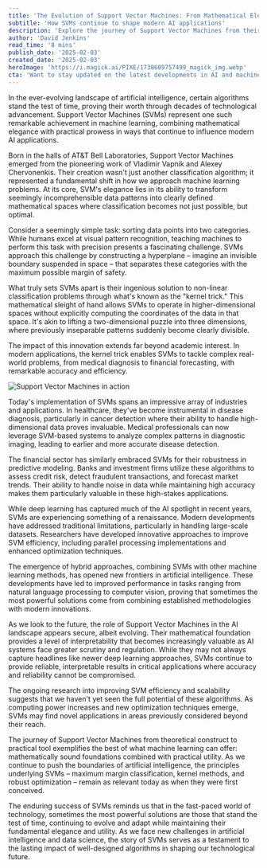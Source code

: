 ```yaml
---
title: 'The Evolution of Support Vector Machines: From Mathematical Elegance to Modern AI Powerhouse'
subtitle: 'How SVMs continue to shape modern AI applications'
description: 'Explore the journey of Support Vector Machines from their mathematical foundations to their current status as a cornerstone of modern AI applications. Learn how these elegant algorithms continue to evolve and shape the future of machine learning across industries.'
author: 'David Jenkins'
read_time: '8 mins'
publish_date: '2025-02-03'
created_date: '2025-02-03'
heroImage: 'https://i.magick.ai/PIXE/1738609757499_magick_img.webp'
cta: 'Want to stay updated on the latest developments in AI and machine learning? Follow us on LinkedIn for in-depth analysis and insights into groundbreaking technologies like Support Vector Machines.'
---
```


In the ever-evolving landscape of artificial intelligence, certain algorithms stand the test of time, proving their worth through decades of technological advancement. Support Vector Machines (SVMs) represent one such remarkable achievement in machine learning, combining mathematical elegance with practical prowess in ways that continue to influence modern AI applications.

Born in the halls of AT&T Bell Laboratories, Support Vector Machines emerged from the pioneering work of Vladimir Vapnik and Alexey Chervonenkis. Their creation wasn't just another classification algorithm; it represented a fundamental shift in how we approach machine learning problems. At its core, SVM's elegance lies in its ability to transform seemingly incomprehensible data patterns into clearly defined mathematical spaces where classification becomes not just possible, but optimal.

Consider a seemingly simple task: sorting data points into two categories. While humans excel at visual pattern recognition, teaching machines to perform this task with precision presents a fascinating challenge. SVMs approach this challenge by constructing a hyperplane – imagine an invisible boundary suspended in space – that separates these categories with the maximum possible margin of safety.

What truly sets SVMs apart is their ingenious solution to non-linear classification problems through what's known as the "kernel trick." This mathematical sleight of hand allows SVMs to operate in higher-dimensional spaces without explicitly computing the coordinates of the data in that space. It's akin to lifting a two-dimensional puzzle into three dimensions, where previously inseparable patterns suddenly become clearly divisible.

The impact of this innovation extends far beyond academic interest. In modern applications, the kernel trick enables SVMs to tackle complex real-world problems, from medical diagnosis to financial forecasting, with remarkable accuracy and efficiency.

![Support Vector Machines in action](https://i.magick.ai/PIXE/1738609757499_magick_img.webp)

Today's implementation of SVMs spans an impressive array of industries and applications. In healthcare, they've become instrumental in disease diagnosis, particularly in cancer detection where their ability to handle high-dimensional data proves invaluable. Medical professionals can now leverage SVM-based systems to analyze complex patterns in diagnostic imaging, leading to earlier and more accurate disease detection.

The financial sector has similarly embraced SVMs for their robustness in predictive modeling. Banks and investment firms utilize these algorithms to assess credit risk, detect fraudulent transactions, and forecast market trends. Their ability to handle noise in data while maintaining high accuracy makes them particularly valuable in these high-stakes applications.

While deep learning has captured much of the AI spotlight in recent years, SVMs are experiencing something of a renaissance. Modern developments have addressed traditional limitations, particularly in handling large-scale datasets. Researchers have developed innovative approaches to improve SVM efficiency, including parallel processing implementations and enhanced optimization techniques.

The emergence of hybrid approaches, combining SVMs with other machine learning methods, has opened new frontiers in artificial intelligence. These developments have led to improved performance in tasks ranging from natural language processing to computer vision, proving that sometimes the most powerful solutions come from combining established methodologies with modern innovations.

As we look to the future, the role of Support Vector Machines in the AI landscape appears secure, albeit evolving. Their mathematical foundation provides a level of interpretability that becomes increasingly valuable as AI systems face greater scrutiny and regulation. While they may not always capture headlines like newer deep learning approaches, SVMs continue to provide reliable, interpretable results in critical applications where accuracy and reliability cannot be compromised.

The ongoing research into improving SVM efficiency and scalability suggests that we haven't yet seen the full potential of these algorithms. As computing power increases and new optimization techniques emerge, SVMs may find novel applications in areas previously considered beyond their reach.

The journey of Support Vector Machines from theoretical construct to practical tool exemplifies the best of what machine learning can offer: mathematically sound foundations combined with practical utility. As we continue to push the boundaries of artificial intelligence, the principles underlying SVMs – maximum margin classification, kernel methods, and robust optimization – remain as relevant today as when they were first conceived.

The enduring success of SVMs reminds us that in the fast-paced world of technology, sometimes the most powerful solutions are those that stand the test of time, continuing to evolve and adapt while maintaining their fundamental elegance and utility. As we face new challenges in artificial intelligence and data science, the story of SVMs serves as a testament to the lasting impact of well-designed algorithms in shaping our technological future.